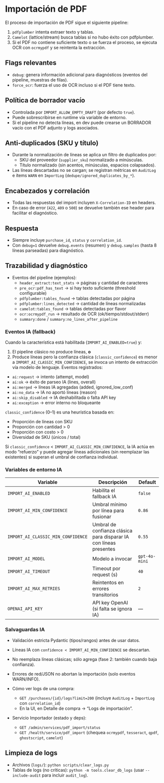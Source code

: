 <!-- NG-HEADER: Nombre de archivo: IMPORT_PDF.md -->
<!-- NG-HEADER: Ubicación: docs/IMPORT_PDF.md -->
<!-- NG-HEADER: Descripción: Flujo de importación de PDF con OCR -->
<!-- NG-HEADER: Lineamientos: Ver AGENTS.md -->

# Importación de PDF

El proceso de importación de PDF sigue el siguiente pipeline:
1. `pdfplumber` intenta extraer texto y tablas.
2. `Camelot` (lattice/stream) busca tablas si no hubo éxito con pdfplumber.
3. Si el PDF no contiene suficiente texto o se fuerza el proceso, se ejecuta OCR con `ocrmypdf` y se reintenta la extracción.

## Flags relevantes
- `debug`: genera información adicional para diagnósticos (eventos del pipeline, muestras de filas).
- `force_ocr`: fuerza el uso de OCR incluso si el PDF tiene texto.

## Política de borrador vacío
- Controlada por `IMPORT_ALLOW_EMPTY_DRAFT` (por defecto `true`).
- Puede sobrescribirse en runtime vía variable de entorno.
- Si el pipeline no detecta líneas, en dev puede crearse un BORRADOR vacío con el PDF adjunto y logs asociados.

## Anti-duplicados (SKU y título)
- Durante la normalización de líneas se aplica un filtro de duplicados por:
  - SKU del proveedor (`supplier_sku`) normalizado a minúsculas.
  - Título normalizado (sin acentos, minúsculas, espacios colapsados).
- Las líneas descartadas no se cargan; se registran métricas en `AuditLog` e ítems `WARN` en `ImportLog` (`dedupe/ignored_duplicates_by_*`).

## Encabezados y correlación
- Todas las respuestas del import incluyen `X-Correlation-ID` en headers.
- En caso de error (`422`, `409` o `500`) se devuelve también ese header para facilitar el diagnóstico.

## Respuesta
- Siempre incluye `purchase_id`, `status` y `correlation_id`.
- Con `debug=1` devuelve `debug.events` (resumen) y `debug.samples` (hasta 8 líneas parseadas) para diagnóstico.

## Trazabilidad y diagnóstico
- Eventos del pipeline (ejemplos):
  - `header_extract:text_stats` → páginas y cantidad de caracteres
  - `pre_ocr:pdf_has_text` → si hay texto suficiente (threshold configurable)
  - `pdfplumber:tables_found` → tablas detectadas por página
  - `pdfplumber:lines_detected` → cantidad de líneas normalizadas
  - `camelot:tables_found` → tablas detectadas por flavor
  - `ocr:ocrmypdf_run` → resultado de OCR (ok/tiempo/stdout/stderr)
  - `summary:done` / `summary:no_lines_after_pipeline`

### Eventos IA (fallback)
Cuando la característica está habilitada (`IMPORT_AI_ENABLED=true`) y:
1. El pipeline clásico no produce líneas, **o**
2. Produce líneas pero la confianza clásica (`classic_confidence`) es menor a `IMPORT_AI_CLASSIC_MIN_CONFIDENCE`,
se invoca un intento de extracción vía modelo de lenguaje. Eventos registrados:

- `ai:request` → intento (attempt, model)
- `ai:ok` → éxito de parseo IA (lines, overall)
- `ai:merged` → líneas IA agregadas (added, ignored_low_conf)
- `ai:no_data` → IA no aportó líneas (reason)
- `ai:skip_disabled` → IA deshabilitada o falta API key
- `ai:exception` → error interno no bloqueante

`classic_confidence` (0–1) es una heurística basada en:
- Proporción de líneas con SKU
- Proporción con cantidad > 0
- Proporción con costo > 0
- Diversidad de SKU (únicos / total)

Si `classic_confidence` < `IMPORT_AI_CLASSIC_MIN_CONFIDENCE`, la IA actúa en modo “refuerzo” y puede agregar líneas adicionales (sin reemplazar las existentes) si superan el umbral de confianza individual.

### Variables de entorno IA
| Variable | Descripción | Default |
|----------|-------------|---------|
| `IMPORT_AI_ENABLED` | Habilita el fallback IA | `false` |
| `IMPORT_AI_MIN_CONFIDENCE` | Umbral mínimo por línea para fusionar | `0.86` |
| `IMPORT_AI_CLASSIC_MIN_CONFIDENCE` | Umbral de confianza clásica para disparar IA con líneas presentes | `0.55` |
| `IMPORT_AI_MODEL` | Modelo a invocar | `gpt-4o-mini` |
| `IMPORT_AI_TIMEOUT` | Timeout por request (s) | `40` |
| `IMPORT_AI_MAX_RETRIES` | Reintentos en errores transitorios | `2` |
| `OPENAI_API_KEY` | API key OpenAI (si falta se ignora IA) | — |

### Salvaguardas IA
- Validación estricta Pydantic (tipos/rangos) antes de usar datos.
- Líneas IA con `confidence < IMPORT_AI_MIN_CONFIDENCE` se descartan.
- No reemplaza líneas clásicas; sólo agrega (fase 2: también cuando baja confianza).
- Errores de red/JSON no abortan la importación (solo eventos WARN/INFO).

- Cómo ver logs de una compra:
  - `GET /purchases/{id}/logs?limit=200` (incluye `AuditLog` + `ImportLog` con `correlation_id`)
  - En la UI, en Detalle de compra → “Logs de importación”.

- Servicio Importador (estado y deps):
  - `GET /admin/services/pdf_import/status`
  - `GET /health/service/pdf_import` (chequea `ocrmypdf`, `tesseract`, `qpdf`, `ghostscript`, `camelot`)

## Limpieza de logs
- Archivos (`logs/`): `python scripts/clear_logs.py`
- Tablas de logs (no críticas): `python -m tools.clear_db_logs` (usar `--include-audit` para incluir `audit_log`).

